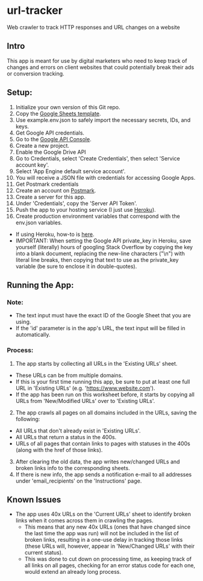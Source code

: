 # url-tracker
Web crawler to track HTTP responses and URL changes on a website

## Intro
This app is meant for use by digital marketers who need to keep track of changes and errors on client websites that could potentially break their ads or conversion tracking.

## Setup:
1. Initialize your own version of this Git repo.
2. Copy the [Google Sheets template](https://docs.google.com/spreadsheets/d/1aeca_gGQUFudhYY-h1zOgNhu-ku8BycCEjmyxLw9bbo/edit?usp=sharing).
3. Use example.env.json to safely import the necessary secrets, IDs, and keys.
4. Get Google API credentials.
  1. Go to the [Google API Console](https://console.developers.google.com/apis/library).
  2. Create a new project.
  3. Enable the Google Drive API
  4. Go to Credentials, select 'Create Credentials', then select 'Service account key'.
  5. Select 'App Engine default service account'.
  6. You will receive a JSON file with credentials for accessing Google Apps.
5. Get Postmark credentials
  1. Create an account on [Postmark](https://postmarkapp.com/).
  2. Create a server for this app.
  3. Under 'Credentials', copy the 'Server API Token'.
6. Push the app to your hosting service (I just use [Heroku](https://www.heroku.com/)).
7. Create production environment variables that correspond with the env.json variables.
  * If using Heroku, how-to is [here](https://devcenter.heroku.com/articles/config-vars).
  * IMPORTANT: When setting the Google API private_key in Heroku, save yourself (literally) hours of googling Stack Overflow by copying the key into a blank document, replacing the new-line characters ("\n") with literal line breaks, then copying that text to use as the private_key variable (be sure to enclose it in double-quotes).

## Running the App:

### Note:
* The text input must have the exact ID of the Google Sheet that you are using.
* If the 'id' parameter is in the app's URL, the text input will be filled in automatically.

### Process:
1. The app starts by collecting all URLs in the 'Existing URLs' sheet.
  * These URLs can be from multiple domains.
  * If this is your first time running this app, be sure to put at least one full URL in 'Existing URLs' (e.g. 'https://www.website.com').
  * If the app has been run on this worksheet before, it starts by copying all URLs from 'New/Modified URLs' over to 'Existing URLs'.
2. The app crawls all pages on all domains included in the URLs, saving the following:
  * All URLs that don't already exist in 'Existing URLs'.
  * All URLs that return a status in the 400s.
  * URLs of all pages that contain links to pages with statuses in the 400s (along with the href of those links).
3. After clearing the old data, the app writes new/changed URLs and broken links info to the corresponding sheets.
4. If there is new info, the app sends a notification e-mail to all addresses under 'email_recipients' on the 'Instructions' page.

## Known Issues
* The app uses 40x URLs on the 'Current URLs' sheet to identify broken links when it comes across them in crawling the pages.
  * This means that any new 40x URLs (ones that have changed since the last time the app was run) will not be included in the list of broken links, resulting in a one-use delay in tracking those links (these URLs will, however, appear in 'New/Changed URLs' with their current status).
  * This was done to cut down on processing time, as keeping track of all links on all pages, checking for an error status code for each one, would extend an already long process.


